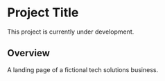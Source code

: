 # Project Title

This project is currently under development. 

## Overview

A landing page of a fictional tech solutions business.